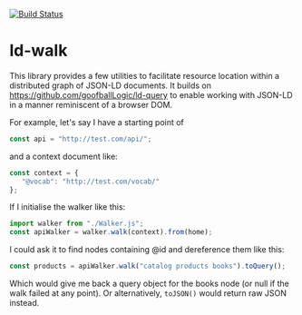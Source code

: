 [![Build Status](https://travis-ci.org/goofballLogic/ld-walk.svg?branch=master)](https://travis-ci.org/goofballLogic/ld-walk)

# ld-walk

This library provides a few utilities to facilitate resource location within a distributed graph of JSON-LD documents. It builds on https://github.com/goofballLogic/ld-query to enable working with JSON-LD in a manner reminiscent of a browser DOM.

For example, let's say I have a starting point of
```javascript
const api = "http://test.com/api/";
```

and a context document like:
```javascript
const context = {
   "@vocab": "http://test.com/vocab/"
};
```

If I initialise the walker like this:
```javascript
import walker from "./Walker.js";
const apiWalker = walker.walk(context).from(home);
```

I could ask it to find nodes containing @id and dereference them like this:
```javascript
const products = apiWalker.walk("catalog products books").toQuery();
```

Which would give me back a query object for the books node (or null if the walk failed at any point). Or alternatively, `toJSON()` would return raw JSON instead.
